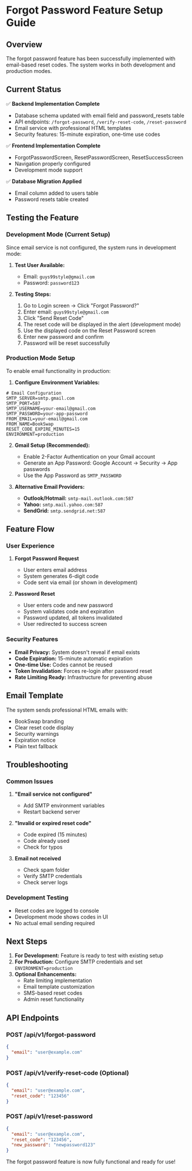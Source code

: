 # Forgot Password Feature Setup Guide

## Overview
The forgot password feature has been successfully implemented with email-based reset codes. The system works in both development and production modes.

## Current Status
✅ **Backend Implementation Complete**
- Database schema updated with email field and password_resets table
- API endpoints: `/forgot-password`, `/verify-reset-code`, `/reset-password`
- Email service with professional HTML templates
- Security features: 15-minute expiration, one-time use codes

✅ **Frontend Implementation Complete**
- ForgotPasswordScreen, ResetPasswordScreen, ResetSuccessScreen
- Navigation properly configured
- Development mode support

✅ **Database Migration Applied**
- Email column added to users table
- Password resets table created

## Testing the Feature

### Development Mode (Current Setup)
Since email service is not configured, the system runs in development mode:

1. **Test User Available:**
   - Email: `guys99style@gmail.com`
   - Password: `password123`

2. **Testing Steps:**
   1. Go to Login screen → Click "Forgot Password?"
   2. Enter email: `guys99style@gmail.com`
   3. Click "Send Reset Code"
   4. The reset code will be displayed in the alert (development mode)
   5. Use the displayed code on the Reset Password screen
   6. Enter new password and confirm
   7. Password will be reset successfully

### Production Mode Setup
To enable email functionality in production:

1. **Configure Environment Variables:**
```env
# Email Configuration
SMTP_SERVER=smtp.gmail.com
SMTP_PORT=587
SMTP_USERNAME=your-email@gmail.com
SMTP_PASSWORD=your-app-password
FROM_EMAIL=your-email@gmail.com
FROM_NAME=BookSwap
RESET_CODE_EXPIRE_MINUTES=15
ENVIRONMENT=production
```

2. **Gmail Setup (Recommended):**
   - Enable 2-Factor Authentication on your Gmail account
   - Generate an App Password: Google Account → Security → App passwords
   - Use the App Password as `SMTP_PASSWORD`

3. **Alternative Email Providers:**
   - **Outlook/Hotmail:** `smtp-mail.outlook.com:587`
   - **Yahoo:** `smtp.mail.yahoo.com:587`
   - **SendGrid:** `smtp.sendgrid.net:587`

## Feature Flow

### User Experience
1. **Forgot Password Request**
   - User enters email address
   - System generates 6-digit code
   - Code sent via email (or shown in development)

2. **Password Reset**
   - User enters code and new password
   - System validates code and expiration
   - Password updated, all tokens invalidated
   - User redirected to success screen

### Security Features
- **Email Privacy:** System doesn't reveal if email exists
- **Code Expiration:** 15-minute automatic expiration
- **One-time Use:** Codes cannot be reused
- **Token Invalidation:** Forces re-login after password reset
- **Rate Limiting Ready:** Infrastructure for preventing abuse

## Email Template
The system sends professional HTML emails with:
- BookSwap branding
- Clear reset code display
- Security warnings
- Expiration notice
- Plain text fallback

## Troubleshooting

### Common Issues
1. **"Email service not configured"**
   - Add SMTP environment variables
   - Restart backend server

2. **"Invalid or expired reset code"**
   - Code expired (15 minutes)
   - Code already used
   - Check for typos

3. **Email not received**
   - Check spam folder
   - Verify SMTP credentials
   - Check server logs

### Development Testing
- Reset codes are logged to console
- Development mode shows codes in UI
- No actual email sending required

## Next Steps
1. **For Development:** Feature is ready to test with existing setup
2. **For Production:** Configure SMTP credentials and set `ENVIRONMENT=production`
3. **Optional Enhancements:**
   - Rate limiting implementation
   - Email template customization
   - SMS-based reset codes
   - Admin reset functionality

## API Endpoints

### POST /api/v1/forgot-password
```json
{
  "email": "user@example.com"
}
```

### POST /api/v1/verify-reset-code (Optional)
```json
{
  "email": "user@example.com",
  "reset_code": "123456"
}
```

### POST /api/v1/reset-password
```json
{
  "email": "user@example.com",
  "reset_code": "123456",
  "new_password": "newpassword123"
}
```

The forgot password feature is now fully functional and ready for use!
